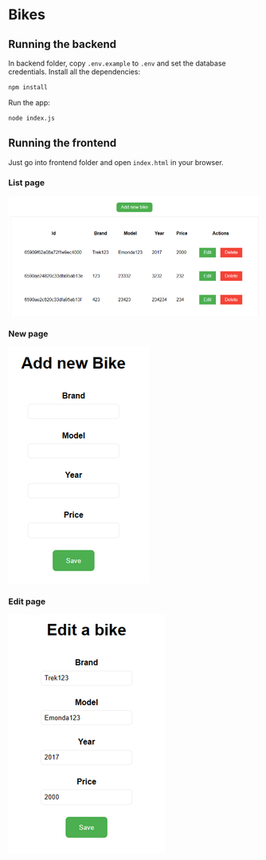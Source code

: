# Bikes

## Running the backend

In backend folder, copy `.env.example` to `.env` and set the database credentials.
Install all the dependencies:
```bash
npm install
```

Run the app:
```bash
node index.js
```

## Running the frontend

Just go into frontend folder and open `index.html` in your browser.

### List page
![List Page](docs/bikes.png)

### New page

![New Page](docs/bikes_new.png)

### Edit page

![Edit Page](docs/bikes_edit.png)
